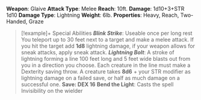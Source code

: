 **Weapon**: Glaive
**Attack Type**: Melee
**Reach**: 10ft.
**Damage**:
	1d10+3+STR
	1d10
**Damage Type**: Lightning
**Weight**: 6lb.
**Properties**: Heavy, Reach, Two-Handed, Graze
> [!example]+ Special Abilities
> ***Blink Strike***:
> Useable once per long rest
> You teleport up to 30 feet next to a target and make a melee attack. If you hit the target add **1d8** lightning damage, if your weapon allows for sneak attacks, apply sneak attack.
> ***Lightning Bolt***:
> A stroke of lightning forming a line 100 feet long and 5 feet wide blasts out from you in a direction you choose. Each creature in the line must make a Dexterity saving throw. A creature takes **8d6** + your STR modifier as lightning damage on a failed save, or half as much damage on a successful one. **Save: DEX 16**
> **Bend the Light**:
> Casts the spell Invisibility on the wielder
